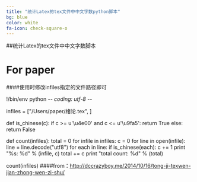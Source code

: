 ```yaml
---
title: "统计Latex的tex文件中中文字数python脚本"
bg: blue
color: white
fa-icon: check-square-o
---
```


##统计Latex的tex文件中中文字数脚本

# For paper

####使用时修改infiles指定的文件路径即可

!/bin/env python
 -*- coding: utf-8 -*-

infiles = ["/Users/paper/绪论.tex",
]

def is_chinese(c):
    if c  >= u'\u4e00' and c <= u'\u9fa5':
        return True
    else:
        return False

def count(infiles):
    total = 0
    for infile in infiles:
        c = 0
        for line in open(infile):
            line = line.decode("utf8")
            for each in line:
                if is_chinese(each):
                    c += 1
        print "%s: %d" % (infile, c)
        total += c
    print "total count: %d" % (total)

count(infiles)
####from：http://dccrazyboy.me/2014/10/16/tong-ji-texwen-jian-zhong-wen-zi-shu/
